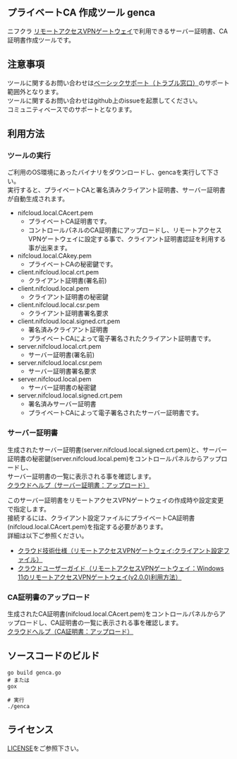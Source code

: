 ## プライベートCA 作成ツール genca

ニフクラ [リモートアクセスVPNゲートウェイ](https://pfs.nifcloud.com/service/ra_vpngw.htm)で利用できるサーバー証明書、CA証明書作成ツールです。  

## 注意事項

ツールに関するお問い合わせは[ベーシックサポート（トラブル窓口）](https://pfs.nifcloud.com/inquiry/support.htm)のサポート範囲外となります。  
ツールに関するお問い合わせはgithub上のissueを起票してください。  
コミュニティベースでのサポートとなります。  

## 利用方法

### ツールの実行

  ご利用のOS環境にあったバイナリをダウンロードし、gencaを実行して下さい。  
  実行すると、プライベートCAと署名済みクライアント証明書、サーバー証明書が自動生成されます。  

* nifcloud.local.CAcert.pem
  * プライベートCA証明書です。
  * コントロールパネルのCA証明書にアップロードし、リモートアクセスVPNゲートウェイに設定する事で、クライアント証明書認証を利用する事が出来ます。
* nifcloud.local.CAkey.pem
  * プライベートCAの秘密鍵です。
* client.nifcloud.local.crt.pem
  * クライアント証明書(署名前)
* client.nifcloud.local.pem
  * クライアント証明書の秘密鍵
* client.nifcloud.local.csr.pem
  * クライアント証明書署名要求
* client.nifcloud.local.signed.crt.pem
  * 署名済みクライアント証明書
  * プライベートCAによって電子署名されたクライアント証明書です。
* server.nifcloud.local.crt.pem
  * サーバー証明書(署名前)
* server.nifcloud.local.csr.pem
  * サーバー証明書署名要求
* server.nifcloud.local.pem
  * サーバー証明書の秘密鍵
* server.nifcloud.local.signed.crt.pem
  * 署名済みサーバー証明書
  * プライベートCAによって電子署名されたサーバー証明書です。

### サーバー証明書

生成されたサーバー証明書(server.nifcloud.local.signed.crt.pem)と、サーバー証明書の秘密鍵(server.nifcloud.local.pem)をコントロールパネルからアップロードし、  
サーバー証明書の一覧に表示される事を確認します。  
[クラウドヘルプ（サーバー証明書：アップロード）](https://pfs.nifcloud.com/help/ssl/upload.htm)

このサーバー証明書をリモートアクセスVPNゲートウェイの作成時や設定変更で指定します。  
接続するには、クライアント設定ファイルにプライベートCA証明書(nifcloud.local.CAcert.pem)を指定する必要があります。  
詳細は以下ご参照ください。
* [クラウド技術仕様（リモートアクセスVPNゲートウェイ:クライアント設定ファイル）](https://pfs.nifcloud.com/spec/ra_vpngw/client_config.htm)
* [クラウドユーザーガイド（リモートアクセスVPNゲートウェイ：Windows 11のリモートアクセスVPNゲートウェイ(v2.0.0)利用方法）](https://pfs.nifcloud.com/guide/cp/ra_vpngw/ravgwv2_setup_win11.htm)

### CA証明書のアップロード

生成されたCA証明書(nifcloud.local.CAcert.pem)をコントロールパネルからアップロードし、CA証明書の一覧に表示される事を確認します。  
[クラウドヘルプ（CA証明書：アップロード）](https://pfs.nifcloud.com/help/ca/upload.htm)



## ソースコードのビルド

    go build genca.go 
    # または
    gox
    
    # 実行
    ./genca

## ライセンス

[LICENSE](./LICENSE)をご参照下さい。



